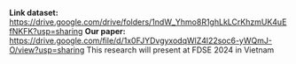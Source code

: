**Link dataset:** https://drive.google.com/drive/folders/1ndW_Yhmo8R1ghLkLCrKhzmUK4uEfNKFK?usp=sharing
**Our paper:** https://drive.google.com/file/d/1x0FJYDvgyxodqWlZ4l22soc6-yWQmJ-O/view?usp=sharing
This research will present at FDSE 2024 in Vietnam